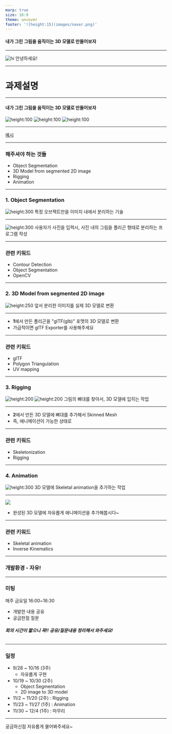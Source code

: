 ```yaml
---
marp: true
size: 16:9
theme: uncover
footer: '![height:15](images/naver.png)'
---
```


#### 내가 그린 그림을 움직이는 3D 모델로 만들어보자

---

![hi](https://stickershop.line-scdn.net/stickershop/v1/sticker/78182/iPhone/sticker_animation@2x.png;compress=true)
안녕하세요!

---

# 과제설명

---

#### 내가 그린 그림을 움직이는 3D 모델로 만들어보자

![height:100](https://www.flaticon.com/svg/static/icons/svg/191/191714.svg) ![height:100](https://www.flaticon.com/svg/static/icons/svg/545/545682.svg) ![height:100](https://static.turbosquid.com/Preview/2015/01/27__14_08_40/ggt.jpg25a6ec5c-1566-46f9-91d6-4aaac8670f0dLarge.jpg)

---

[예시](https://youtu.be/5fiqe7Rl02E)

---

### 해주셔야 하는 것들

- Object Segmentation
- 3D Model from segmented 2D image
- Rigging
- Animation

---

### 1. Object Segmentation
![height:300](https://www.pyimagesearch.com/wp-content/uploads/2016/04/extreme_points_hexample_01.jpg)
특정 오브젝트만을 이미지 내에서 분리하는 기술

---

![height:300](https://www.researchgate.net/profile/Binh_Pham2/publication/220465300/figure/fig1/AS:637404792750081@1528980553289/The-original-outline-and-triangulated-polygon-template.png)
사용자가 사진을 입력시,
사진 내의 그림을 폴리곤 형태로 분리하는 프로그램 작성

---

### 관련 키워드
- Contour Detection
- Object Segmentation
- OpenCV

---

### 2. 3D Model from segmented 2D image
![height:250](https://icdn2.digitaltrends.com/image/digitaltrends/12-19.jpg)
앞서 분리한 이미지를 실제 3D 모델로 변환

---

- **1**에서 만든 폴리곤을 "glTF(glb)" 포맷의 3D 모델로 변환
- 가급적이면 glTF Exporter를 사용해주세요

---

### 관련 키워드
- glTF
- Polygon Triangulation
- UV mapping

---

### 3. Rigging
![height:200](https://camo.githubusercontent.com/21a4a8097718610ca3b591563b61eebdcb696fb6/68747470733a2f2f63646e2e676c697463682e636f6d2f35316464613232392d643735352d343531622d613439392d37396131323835393936666125324673616d706c652e706e673f31353530343730393230383034) ![height:200](https://images.otwojob.com/product/D/C/M/DCMQ0qGmBYJvGBq.jpg/o2j/resize/900%3E)
그림의 뼈대를 찾아서, 3D 모델에 입히는 작업

---

- **2**에서 만든 3D 모델에 뼈대를 추가해서 Skinned Mesh
- 즉, 애니메이션이 가능한 상태로

---

### 관련 키워드
- Skeletonization
- Rigging

---

### 4. Animation
![height:300](https://forum.unity.com/attachments/new_walk_bones-gif.115238/)
3D 모델에 Skeletal animation을 추가하는 작업

---

![](https://4.bp.blogspot.com/-a_EixnWZB8A/WEME8PLmT9I/AAAAAAAAMBw/TJblDdWszIwn9T2Yl09g0zt_C6kWLCR8wCK4B/s1600/GIF2.gif)
- 완성된 3D 모델에 자유롭게 애니메이션을 추가해봅시다~

---

### 관련 키워드
- Skeletal animation
- Inverse Kinematics

---

### 개발환경 - 자유!

---

### 미팅
매주 금요일 16:00~16:30
- 개발한 내용 공유
- 궁금한점 질문

###### **회의 시간이 짧으니 꼭!! 공유/질문내용 정리해서 와주세요!**

---

### 일정
-  9/28 ~ 10/16 (3주)
    - 자유롭게 구현
- 10/19 ~ 10/30 (2주)
    - Object Segmentation
    - 2D image to 3D model
- 11/2 ~ 11/20 (2주) : Rigging
- 11/23 ~ 11/27 (1주) : Animation
- 11/30 ~ 12/4 (1주) : 마무리

---

궁금하신점 자유롭게 물어봐주세요~
